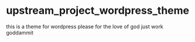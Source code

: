 # upstream_project_wordpress_theme
this is a theme for wordpress please for the love of god just work goddammit
